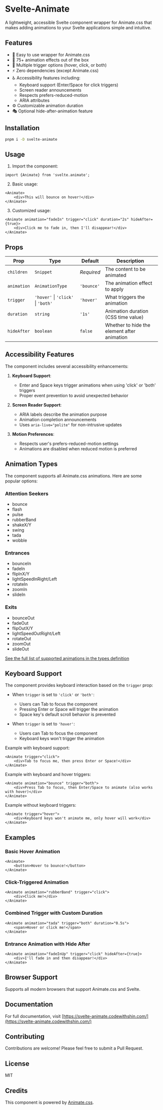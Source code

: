 # Svelte-Animate

A lightweight, accessible Svelte component wrapper for Animate.css that makes adding animations to your Svelte applications simple and intuitive.

## Features

- 🎯 Easy to use wrapper for Animate.css
- 🎨 75+ animation effects out of the box
- 🔄 Multiple trigger options (hover, click, or both)
- ⚡ Zero dependencies (except Animate.css)
- ♿ Accessibility features including:
  - Keyboard support (Enter/Space for click triggers)
  - Screen reader announcements
  - Respects prefers-reduced-motion
  - ARIA attributes
- ⚙️ Customizable animation duration
- 🎭 Optional hide-after-animation feature

## Installation

```bash
pnpm i -D svelte-animate
```

## Usage

1. Import the component:

```svelte
import {Animate} from 'svelte.animate';
```

2. Basic usage:

```svelte
<Animate>
	<div>This will bounce on hover!</div>
</Animate>
```

3. Customized usage:

```svelte
<Animate animation="fadeIn" trigger="click" duration="2s" hideAfter={true}>
	<div>Click me to fade in, then I'll disappear!</div>
</Animate>
```

## Props

| Prop        | Type                               | Default    | Description                                 |
| ----------- | ---------------------------------- | ---------- | ------------------------------------------- |
| `children`  | `Snippet`                          | _Required_ | The content to be animated                  |
| `animation` | `AnimationType`                    | `'bounce'` | The animation effect to apply               |
| `trigger`   | `'hover'` \| `'click'` \| `'both'` | `'hover'`  | What triggers the animation                 |
| `duration`  | `string`                           | `'1s'`     | Animation duration (CSS time value)         |
| `hideAfter` | `boolean`                          | `false`    | Whether to hide the element after animation |

## Accessibility Features

The component includes several accessibility enhancements:

1. **Keyboard Support**:

   - Enter and Space keys trigger animations when using 'click' or 'both' triggers
   - Proper event prevention to avoid unexpected behavior

2. **Screen Reader Support**:

   - ARIA labels describe the animation purpose
   - Animation completion announcements
   - Uses `aria-live="polite"` for non-intrusive updates

3. **Motion Preferences**:
   - Respects user's prefers-reduced-motion settings
   - Animations are disabled when reduced motion is preferred

## Animation Types

The component supports all Animate.css animations. Here are some popular options:

### Attention Seekers

- bounce
- flash
- pulse
- rubberBand
- shakeX/Y
- swing
- tada
- wobble

### Entrances

- bounceIn
- fadeIn
- flipInX/Y
- lightSpeedInRight/Left
- rotateIn
- zoomIn
- slideIn

### Exits

- bounceOut
- fadeOut
- flipOutX/Y
- lightSpeedOutRight/Left
- rotateOut
- zoomOut
- slideOut

[See the full list of supported animations in the types definition](./types.ts)

## Keyboard Support

The component provides keyboard interaction based on the `trigger` prop:

- When `trigger` is set to `'click'` or `'both'`:

  - Users can Tab to focus the component
  - Pressing Enter or Space will trigger the animation
  - Space key's default scroll behavior is prevented

- When `trigger` is set to `'hover'`:
  - Users can Tab to focus the component
  - Keyboard keys won't trigger the animation

Example with keyboard support:

```svelte
<Animate trigger="click">
	<div>Tab to focus me, then press Enter or Space!</div>
</Animate>
```

Example with keyboard and hover triggers:

```svelte
<Animate animation="bounce" trigger="both">
	<div>Press Tab to focus, then Enter/Space to animate (also works with hover)</div>
</Animate>
```

Example without keyboard triggers:

```svelte
<Animate trigger="hover">
	<div>Keyboard keys won't animate me, only hover will work</div>
</Animate>
```

## Examples

### Basic Hover Animation

```svelte
<Animate>
	<button>Hover to bounce!</button>
</Animate>
```

### Click-Triggered Animation

```svelte
<Animate animation="rubberBand" trigger="click">
	<div>Click me!</div>
</Animate>
```

### Combined Trigger with Custom Duration

```svelte
<Animate animation="tada" trigger="both" duration="0.5s">
	<span>Hover or click me!</span>
</Animate>
```

### Entrance Animation with Hide After

```svelte
<Animate animation="fadeInUp" trigger="click" hideAfter={true}>
	<div>I'll fade in and then disappear!</div>
</Animate>
```

## Browser Support

Supports all modern browsers that support Animate.css and Svelte.

## Documentation

For full documentation, visit [https://svelte-animate.codewithshin.com/](https://svelte-animate.codewithshin.com/)

## Contributing

Contributions are welcome! Please feel free to submit a Pull Request.

## License

MIT

## Credits

This component is powered by [Animate.css](https://animate.style/).
